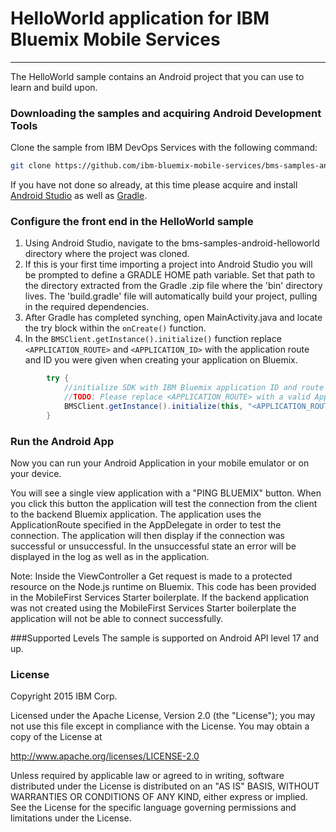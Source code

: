 # HelloWorld application for IBM Bluemix Mobile Services
---
The HelloWorld sample contains an Android project that you can use to learn and build upon.  
### Downloading the samples and acquiring Android Development Tools
Clone the sample from IBM DevOps Services with the following command:

```bash
git clone https://github.com/ibm-bluemix-mobile-services/bms-samples-android-helloworld
```

If you have not done so already, at this time please acquire and install [Android Studio](https://developer.android.com/sdk/index.html) as well as [Gradle](http://gradle.org/).


### Configure the front end in the HelloWorld sample
1. Using Android Studio, navigate to the bms-samples-android-helloworld directory where the project was cloned.
2. If this is your first time importing a project into Android Studio you will be prompted to define a GRADLE HOME path variable. Set that path to the directory extracted from the Gradle .zip file where the 'bin' directory lives. The 'build.gradle' file will automatically build your project, pulling in the required dependencies.
3. After Gradle has completed synching, open MainActivity.java and locate the try block within the ```onCreate()``` function.
4. In the ```BMSClient.getInstance().initialize()``` function replace ```<APPLICATION_ROUTE>``` and ```<APPLICATION_ID>``` with the application route and ID you were given when creating your application on Bluemix.
```java
		try {
            //initialize SDK with IBM Bluemix application ID and route
            //TODO: Please replace <APPLICATION_ROUTE> with a valid ApplicationRoute and <APPLICATION_ID> with a valid ApplicationId
            BMSClient.getInstance().initialize(this, "<APPLICATION_ROUTE>", "<APPLICATION_ID>");
        }
```

### Run the Android App
Now you can run your Android Application in your mobile emulator or on your device.

You will see a single view application with a "PING BLUEMIX" button. When you click this button the application will test the connection from the client to the backend Bluemix application. The application uses the ApplicationRoute specified in the AppDelegate in order to test the connection. The application will then display if the connection was successful or unsuccessful. In the unsuccessful state an error will be displayed in the log as well as in the application.

Note: Inside the ViewController a Get request is made to a protected resource on the Node.js runtime on Bluemix. This code has been provided in the MobileFirst Services Starter boilerplate. If the backend application was not created using the MobileFirst Services Starter boilerplate the application will not be able to connect successfully.


###Supported Levels
The sample is supported on Android API level 17 and up.


### License
Copyright 2015 IBM Corp.

Licensed under the Apache License, Version 2.0 (the "License");
you may not use this file except in compliance with the License.
You may obtain a copy of the License at

http://www.apache.org/licenses/LICENSE-2.0

Unless required by applicable law or agreed to in writing, software
distributed under the License is distributed on an "AS IS" BASIS,
WITHOUT WARRANTIES OR CONDITIONS OF ANY KIND, either express or implied.
See the License for the specific language governing permissions and
limitations under the License.
